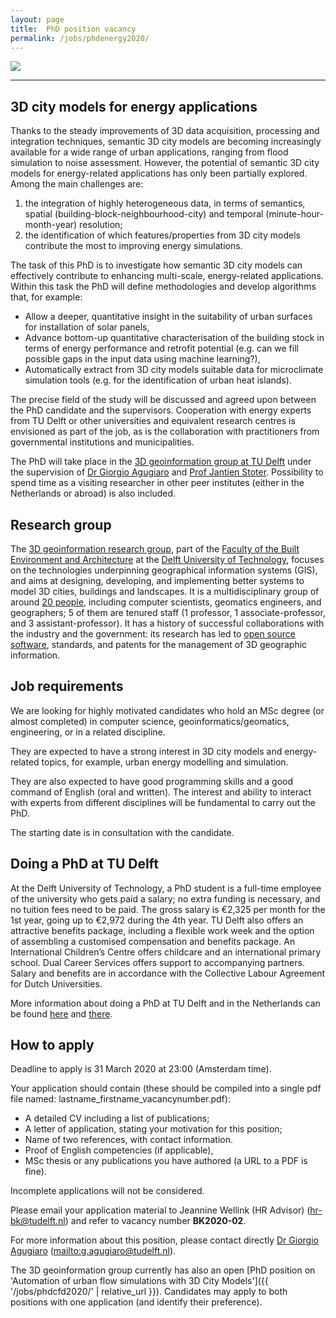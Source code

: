 ```yaml
---
layout: page
title:  PhD position vacancy
permalink: /jobs/phdenergy2020/
---
```


<div class="row">
	<div class="col-sm-12 col-xs-12"><img class="img-responsive" src="{{ "img/enercities.jpg" }}"></div>
</div>

- - - 

## 3D city models for energy applications

Thanks to the steady improvements of 3D data acquisition, processing and integration techniques, semantic 3D city models are becoming increasingly available for a wide range of urban applications, ranging from flood simulation to noise assessment. 
However, the potential of semantic 3D city models for energy-related applications has only been partially explored. 
Among the main challenges are: 

  1. the integration of highly heterogeneous data, in terms of semantics, spatial (building-block-neighbourhood-city) and temporal (minute-hour-month-year) resolution; 
  2. the identification of which features/properties from 3D city models contribute the most to improving energy simulations.

The task of this PhD is to investigate how semantic 3D city models can effectively contribute to enhancing multi-scale, energy-related applications. Within this task the PhD will define methodologies and develop algorithms that, for example:

  - Allow a deeper, quantitative insight in the suitability of urban surfaces for installation of solar panels,
  - Advance bottom-up quantitative characterisation of the building stock in terms of energy performance and retrofit potential (e.g. can we fill possible gaps in the input data using machine learning?),
  - Automatically extract from 3D city models suitable data for microclimate simulation tools (e.g. for the  identification of urban heat islands).

The precise field of the study will be discussed and agreed upon between the PhD candidate and the supervisors.
Cooperation with energy experts from TU Delft or other universities and equivalent research centres is envisioned as part of the job, as is the collaboration with practitioners from governmental institutions and municipalities.

The PhD will take place in the [3D geoinformation group at TU Delft](https://3d.bk.tudelft.nl) under the supervision of [Dr Giorgio Agugiaro](https://3d.bk.tudelft.nl/gagugiaro/) and [Prof Jantien Stoter](https://3d.bk.tudelft.nl/jstoter). 
Possibility to spend time as a visiting researcher in other peer institutes (either in the Netherlands or abroad) is also included.


## Research group

The [3D geoinformation research group](https://3d.bk.tudelft.nl), part of the [Faculty of the Built Environment and Architecture](https://www.tudelft.nl/en/architecture-and-the-built-environment/) at the [Delft University of Technology](http://www.tudelft.nl), focuses on the technologies underpinning geographical information systems (GIS), and aims at designing, developing, and implementing better systems to model 3D cities, buildings and landscapes.
It is a multidisciplinary group of around [20 people](/about/), including computer scientists, geomatics engineers, and geographers; 5 of them are tenured staff (1 professor, 1 associate-professor, and 3 assistant-professor).
It has a history of successful collaborations with the industry and the government: its research has led to [open source](https://github.com/tudelft3d) [software](https://github.com/tudelft3d), standards, and patents for the management of 3D geographic information.


## Job requirements
<!-- 600 char --> 

We are looking for highly motivated candidates who hold an MSc degree (or almost completed) in computer science, geoinformatics/geomatics, engineering, or in a related discipline. 

They are expected to have a strong interest in 3D city models and energy-related topics, for example, urban energy modelling and simulation. 

They are also expected to have good programming skills and a good command of English (oral and written). The interest and ability to interact with experts from different disciplines will be fundamental to carry out the PhD. 

The starting date is in consultation with the candidate.


## Doing a PhD at TU Delft

At the Delft University of Technology, a PhD student is a full-time employee of the university who gets paid a salary; no extra funding is necessary, and no tuition fees need to be paid.
The gross salary is €2,325 per month for the 1st year, going up to €2,972 during the 4th year.
TU Delft also offers an attractive benefits package, including a flexible work week and the option of assembling a customised compensation and benefits package.
An International Children’s Centre offers childcare and an international primary school. Dual Career Services offers support to accompanying partners. Salary and benefits are in accordance with the Collective Labour Agreement for Dutch Universities.

More information about doing a PhD at TU Delft and in the Netherlands can be found [here](http://www.graduateschool.tudelft.nl) and [there](http://www.studyinholland.nl/education-system/degrees/phd).


## How to apply

<div class="alert alert-info" role="alert">
Deadline to apply is 31 March 2020 at 23:00 (Amsterdam time).
</div>

<!-- <div class="alert alert-danger" role="alert">
Deadline has passed, you can't apply anymore.
</div> -->

Your application should contain (these should be compiled into a single pdf file named: lastname_firstname_vacancynumber.pdf):

  - A detailed CV including a list of publications;
  - A letter of application, stating your motivation for this position;
  - Name of two references, with contact information.
  - Proof of English competencies (if applicable),
  - MSc thesis or any publications you have authored (a URL to a PDF is fine).

Incomplete applications will not be considered.

Please email your application material to Jeannine Wellink (HR Advisor) (<hr-bk@tudelft.nl>) and refer to vacancy number __BK2020-02__.

For more information about this position, please contact directly [Dr Giorgio Agugiaro](https://3d.bk.tudelft.nl/gagugiaro/) (<mailto:g.agugiaro@tudelft.nl>).

The 3D geoinformation group currently has also an open [PhD position on 'Automation of urban flow simulations with 3D City Models']({{ '/jobs/phdcfd2020/' | relative_url }}). 
Candidates may apply to both positions with one application (and identify their preference). 